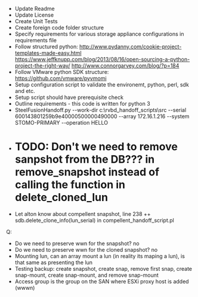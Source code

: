 - Update Readme
- Update License
- Create Unit Tests
- Create foreign code folder structure
- Specify requirements for various storage appliance configurations in requirements file
- Follow structured python: http://www.pydanny.com/cookie-project-templates-made-easy.html
https://www.jeffknupp.com/blog/2013/08/16/open-sourcing-a-python-project-the-right-way/
http://www.connorgarvey.com/blog/?p=184
- Follow VMware python SDK structure: https://github.com/vmware/pyvmomi
- Setup configuration script to validate the environemt, python, perl, sdk and etc.
- Setup script should have prerequisite check
- Outline requirements - this code is written for python 3
- SteelFusionHandoff.py --work-dir c:\rvbd_handoff_scripts\src --serial 600143801259b9e40000500000490000 --array 172.16.1.216 --system STOMO-PRIMARY --operation HELLO
-  # TODO: Don't we need to remove sanpshot from the DB??? in remove_snapshot instead of calling the function in delete_cloned_lun
- Let alton know about compellent snapshot, line 238 ++ sdb.delete_clone_info(lun_serial) in compellent_handoff_script.pl

Q:
- Do we need to preserve wwn for the snapshot? no
- Do we need to preserve wwn for the cloned snapshot? no
- Mounting lun, can an array mount a lun (in reality its maping a lun), is that same as presenting the lun
- Testing backup: create snapshot, create snap, remove first snap, create snap-mount, create snap-mount, and remove snap-mount
- Access group is the group on the SAN where ESXi proxy host is added (wwwn)